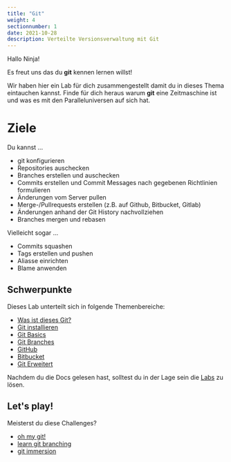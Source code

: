 ```yaml
---
title: "Git"
weight: 4
sectionnumber: 1
date: 2021-10-28
description: Verteilte Versionsverwaltung mit Git
---
```


Hallo Ninja!

Es freut uns das du **git** kennen lernen willst!

Wir haben hier ein Lab für dich zusammengestellt damit du in dieses Thema eintauchen kannst. Finde für dich heraus warum **git** eine Zeitmaschine ist und was es mit den Paralleluniversen auf sich hat.

# Ziele

Du kannst ...

- git konfigurieren
- Repositories auschecken
- Branches erstellen und auschecken
- Commits erstellen und Commit Messages nach gegebenen Richtlinien formulieren
- Änderungen vom Server pullen
- Merge-/Pullrequests erstellen (z.B. auf Github, Bitbucket, Gitlab)
- Änderungen anhand der Git History nachvollziehen
- Branches mergen und rebasen

Vielleicht sogar ...

- Commits squashen
- Tags erstellen und pushen
- Aliasse einrichten
- Blame anwenden

## Schwerpunkte

Dieses Lab unterteilt sich in folgende Themenbereiche:

- [Was ist dieses Git?](was-ist-git)
- [Git installieren](git-install)
- [Git Basics](git-basics)
- [Git Branches](git-branches)
- [GitHub](git-hub)
- [Bitbucket](bitbucket)
- [Git Erweitert](git-extended)

Nachdem du die Docs gelesen hast, solltest du in der Lage sein die [Labs](../../../../labs/git/) zu lösen.

## Let's play!

Meisterst du diese Challenges?

- [oh my git!](https://ohmygit.org/)
- [learn git branching](https://learngitbranching.js.org/)
- [git immersion](https://gitimmersion.com)
